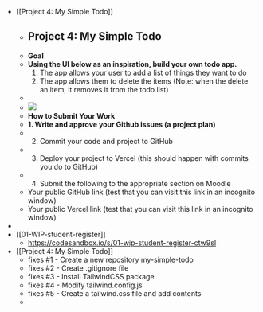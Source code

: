 - [[Project 4: My Simple Todo]]
	- ## Project 4: My Simple Todo
	- **Goal**
	- **Using the UI below as an inspiration, build your own todo app.**
	  1. The app allows your user to add a list of things they want to do
	  2. The app allows them to delete the items (Note: when the delete an item, it removes it from the todo list)
	-
	- ![](https://i.imgur.com/aqmMEjA.png)
	- **How to Submit Your Work**
	- **1. Write and approve your Github issues (a project plan)**
	- 2. Commit your code and project to GitHub
	- 3. Deploy your project to Vercel (this should happen with commits you do to GitHub)
	- 4. Submit the following to the appropriate section on Moodle
	- Your public GitHub link (test that you can visit this link in an incognito window)
	- Your public Vercel link (test that you can visit this link in an incognito window)
-
- [[01-WIP-student-register]]
	- https://codesandbox.io/s/01-wip-student-register-ctw9sl
- [[Project 4: My Simple Todo]]
	- fixes #1 -  Create a new repository my-simple-todo
	- fixes #2 - Create .gitignore file
	- fixes #3 - Install TailwindCSS package
	- fixes #4 - Modify tailwind.config.js
	- fixes #5 - Create a tailwind.css file and add contents
	-